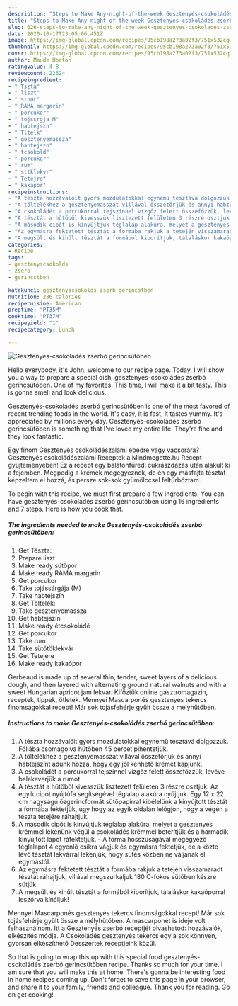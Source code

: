 ```yaml
---
description: "Steps to Make Any-night-of-the-week Gesztenyés-csokoládés zserbó gerincsütőben"
title: "Steps to Make Any-night-of-the-week Gesztenyés-csokoládés zserbó gerincsütőben"
slug: 626-steps-to-make-any-night-of-the-week-gesztenyes-csokolades-zserbo-gerincsutoben
date: 2020-10-17T23:05:06.451Z
image: https://img-global.cpcdn.com/recipes/95cb198a273a02f3/751x532cq70/gesztenyes-csokolades-zserbo-gerincsutoben-recept-foto.jpg
thumbnail: https://img-global.cpcdn.com/recipes/95cb198a273a02f3/751x532cq70/gesztenyes-csokolades-zserbo-gerincsutoben-recept-foto.jpg
cover: https://img-global.cpcdn.com/recipes/95cb198a273a02f3/751x532cq70/gesztenyes-csokolades-zserbo-gerincsutoben-recept-foto.jpg
author: Maude Horton
ratingvalue: 4.8
reviewcount: 22624
recipeingredient:
- " Tszta"
- " liszt"
- " stpor"
- " RAMA margarin"
- " porcukor"
- " tojssrgja M"
- " habtejszn"
- " Tltelk"
- " gesztenyemassza"
- " habtejszn"
- " tcsokold"
- " porcukor"
- " rum"
- " sttklekvr"
- " Tetejre"
- " kakapor"
recipeinstructions:
- "A tészta hozzávalóit gyors mozdulatokkal egynemű tésztává dolgozzuk. Fóliába csomagolva hűtőben 45 percet pihentetjük."
- "A töltelékhez a gesztenyemasszát villával összetörjük és annyi habtejszínt adunk hozzá, hogy egy jól kenhető krémet kapjunk."
- "A csokoládét a porcukorral tejszínnel vízgőz felett összefőzzük, levéve belekeverjük a rumot."
- "A tésztát a hűtőből kivesszük lisztezett felületen 3 részre osztjuk. Az egyik cipót nyújtófa segítségével téglalap alakúra nyújtjuk. Egy 12 x 22 cm nagyságú őzgerincformát sütőpapírral kibélelünk a kinyújtott tésztát a formába fektetjük, úgy hogy az egyik oldalán lelógjon, hogy a végén a tészta tetejére ráhajtjuk."
- "A második cipót is kinyújtjuk téglalap alakúra, melyet a gesztenyés krémmel lekenünk végül a csokoládés krémmel beterítjük és a harmadik kinyújtott lapot ráfektetjük. A forma hosszúságával megegyező téglalapot 4 egyenlő csíkra vágjuk és egymásra fektetjük, de a közte lévő tésztát lekvárral lekenjük, hogy sütés közben ne váljanak el egymástól."
- "Az egymásra fektetett tésztát a formába rakjuk a tetején visszamaradt tésztát ráhajtjuk, villával megszurkáljuk 180 C-fokos sütőben készre sütjük."
- "A megsült és kihűlt tésztát a formából kiborítjuk, tálaláskor kakaóporral leszórva kínáljuk!"
categories:
- Recipe
tags:
- gesztenyscsokolds
- zserb
- gerincstben

katakunci: gesztenyscsokolds zserb gerincstben 
nutrition: 286 calories
recipecuisine: American
preptime: "PT35M"
cooktime: "PT37M"
recipeyield: "1"
recipecategory: Lunch

---
```



![Gesztenyés-csokoládés zserbó gerincsütőben](https://img-global.cpcdn.com/recipes/95cb198a273a02f3/751x532cq70/gesztenyes-csokolades-zserbo-gerincsutoben-recept-foto.jpg)

Hello everybody, it's John, welcome to our recipe page. Today, I will show you a way to prepare a special dish, gesztenyés-csokoládés zserbó gerincsütőben. One of my favorites. This time, I will make it a bit tasty. This is gonna smell and look delicious.

Gesztenyés-csokoládés zserbó gerincsütőben is one of the most favored of recent trending foods in the world. It's easy, it is fast, it tastes yummy. It's appreciated by millions every day. Gesztenyés-csokoládés zserbó gerincsütőben is something that I've loved my entire life. They're fine and they look fantastic.

Egy finom Gesztenyés csokoládészalámi ebédre vagy vacsorára? Gesztenyés csokoládészalámi Receptek a Mindmegette.hu Recept gyűjteményében! Ez a recept egy balatonfüredi cukrászdázás után alakult ki a fejemben. Mégpedig a krémek megegyeznek, de én egy másfajta tésztát képzeltem el hozzá, és persze sok-sok gyümölccsel feltúrbóztam.


To begin with this recipe, we must first prepare a few ingredients. You can have gesztenyés-csokoládés zserbó gerincsütőben using 16 ingredients and 7 steps. Here is how you cook that.

<!--inarticleads1-->

##### The ingredients needed to make Gesztenyés-csokoládés zserbó gerincsütőben:

1. Get  Tészta:
1. Prepare  liszt
1. Make ready  sütőpor
1. Make ready  RAMA margarin
1. Get  porcukor
1. Take  tojássárgája (M)
1. Take  habtejszín
1. Get  Töltelék:
1. Take  gesztenyemassza
1. Get  habtejszín
1. Make ready  étcsokoládé
1. Get  porcukor
1. Take  rum
1. Take  sütőtöklekvár
1. Get  Tetejére
1. Make ready  kakaópor


Gerbeaud is made up of several thin, tender, sweet layers of a delicious dough, and then layered with alternating ground natural walnuts and with a sweet Hungarian apricot jam lekvar. Kifőztük online gasztromagazin, receptek, tippek, ötletek. Mennyei Mascarponés gesztenyés tekercs finomságokkal recept! Már sok tojásfehérje gyűlt össze a mélyhűtőben. 

<!--inarticleads2-->

##### Instructions to make Gesztenyés-csokoládés zserbó gerincsütőben:

1. A tészta hozzávalóit gyors mozdulatokkal egynemű tésztává dolgozzuk. Fóliába csomagolva hűtőben 45 percet pihentetjük.
1. A töltelékhez a gesztenyemasszát villával összetörjük és annyi habtejszínt adunk hozzá, hogy egy jól kenhető krémet kapjunk.
1. A csokoládét a porcukorral tejszínnel vízgőz felett összefőzzük, levéve belekeverjük a rumot.
1. A tésztát a hűtőből kivesszük lisztezett felületen 3 részre osztjuk. Az egyik cipót nyújtófa segítségével téglalap alakúra nyújtjuk. Egy 12 x 22 cm nagyságú őzgerincformát sütőpapírral kibélelünk a kinyújtott tésztát a formába fektetjük, úgy hogy az egyik oldalán lelógjon, hogy a végén a tészta tetejére ráhajtjuk.
1. A második cipót is kinyújtjuk téglalap alakúra, melyet a gesztenyés krémmel lekenünk végül a csokoládés krémmel beterítjük és a harmadik kinyújtott lapot ráfektetjük. - A forma hosszúságával megegyező téglalapot 4 egyenlő csíkra vágjuk és egymásra fektetjük, de a közte lévő tésztát lekvárral lekenjük, hogy sütés közben ne váljanak el egymástól.
1. Az egymásra fektetett tésztát a formába rakjuk a tetején visszamaradt tésztát ráhajtjuk, villával megszurkáljuk 180 C-fokos sütőben készre sütjük.
1. A megsült és kihűlt tésztát a formából kiborítjuk, tálaláskor kakaóporral leszórva kínáljuk!


Mennyei Mascarponés gesztenyés tekercs finomságokkal recept! Már sok tojásfehérje gyűlt össze a mélyhűtőben. A mascarponét is ideje volt felhasználnom. Itt a Gesztenyés zserbó receptjét olvashatod: hozzávalók, elkészítés módja. A Csokoládés gesztenyés tekercs egy a sok könnyen, gyorsan elkészíthető Desszertek receptjeink közül. 

So that is going to wrap this up with this special food gesztenyés-csokoládés zserbó gerincsütőben recipe. Thanks so much for your time. I am sure that you will make this at home. There's gonna be interesting food in home recipes coming up. Don't forget to save this page in your browser, and share it to your family, friends and colleague. Thank you for reading. Go on get cooking!

